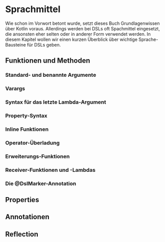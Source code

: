 # Sprachmittel

Wie schon im Vorwort betont wurde, setzt dieses Buch Grundlagenwissen über Kotlin
voraus. Allerdings werden bei DSLs oft Spachmittel eingesetzt, die ansonsten eher
selten oder in anderer Form verwendet werden. In diesem Kapitel wollen wir einen
kurzen Überblick über wichtige Sprache-Bausteine für DSLs geben.

## Funktionen und Methoden

### Standard- und benannte Argumente

### Varargs

### Syntax für das letzte Lambda-Argument 

### Property-Syntax

### Inline Funktionen

### Operator-Überladung

### Erweiterungs-Funktionen

### Receiver-Funktionen und -Lambdas

### Die @DslMarker-Annotation

## Properties

## Annotationen

## Reflection

